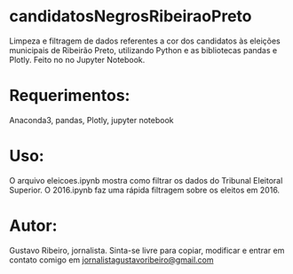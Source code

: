 # candidatosNegrosRibeiraoPreto
Limpeza e filtragem de dados referentes a cor dos candidatos às eleições municipais de Ribeirão Preto, utilizando Python e as bibliotecas pandas e Plotly. Feito no no Jupyter Notebook.

# Requerimentos:

Anaconda3, pandas, Plotly, jupyter notebook

# Uso:

O arquivo eleicoes.ipynb mostra como filtrar os dados do Tribunal Eleitoral Superior. O 2016.ipynb faz uma rápida filtragem sobre os eleitos em 2016.

# Autor:

Gustavo Ribeiro, jornalista. Sinta-se livre para copiar, modificar e entrar em contato comigo em
jornalistagustavoribeiro@gmail.com
